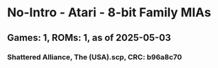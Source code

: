 # No-Intro - Atari - 8-bit Family MIAs
## Games: 1, ROMs: 1, as of 2025-05-03

### Shattered Alliance, The (USA).scp, CRC: b96a8c70
